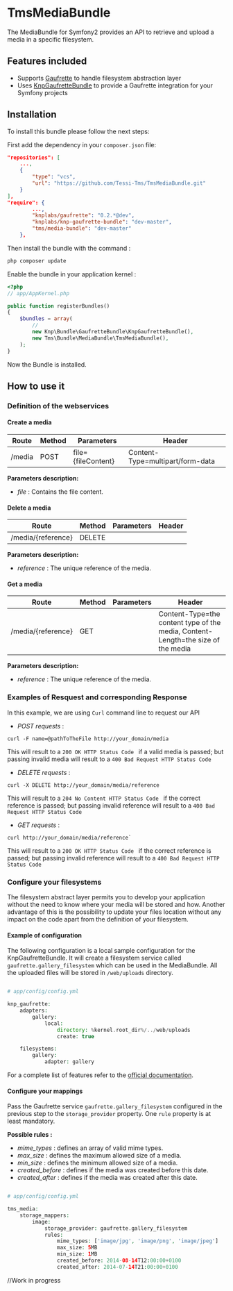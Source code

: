 TmsMediaBundle
==============

The MediaBundle for Symfony2 provides an API to retrieve and upload a media in a specific filesystem.

Features included
-----------------

- Supports [Gaufrette](https://github.com/KnpLabs/Gaufrette.git) to handle filesystem abstraction layer
- Uses [KnpGaufretteBundle](https://github.com/KnpLabs/KnpGaufretteBundle.git) to provide a Gaufrette integration for your Symfony projects


Installation
------------

To install this bundle please follow the next steps:

First add the dependency in your `composer.json` file:

```json
"repositories": [
    ...,
    {
        "type": "vcs",
        "url": "https://github.com/Tessi-Tms/TmsMediaBundle.git"
    }
],
"require": {
        ...,
        "knplabs/gaufrette": "0.2.*@dev",
        "knplabs/knp-gaufrette-bundle": "dev-master",
        "tms/media-bundle": "dev-master"
    },
```

Then install the bundle with the command :

```sh
php composer update
```

Enable the bundle in your application kernel :

```php
<?php
// app/AppKernel.php

public function registerBundles()
{
    $bundles = array(
        //
        new Knp\Bundle\GaufretteBundle\KnpGaufretteBundle(),
        new Tms\Bundle\MediaBundle\TmsMediaBundle(),
    );
}
```
Now the Bundle is installed.

How to use it
-------------

### Definition of the webservices

#### Create a media

| Route           | Method | Parameters             | Header
|-----------------|--------|------------------------|----------------------------------------------------------------------------------------------------------------------------------------------------
| /media          | POST   | file={fileContent}     | Content-Type=multipart/form-data

**Parameters description:**

- *file* : Contains the file content.

#### Delete a media

| Route                 | Method | Parameters         | Header
|-----------------------|--------|--------------------|----------------------------------------------------------------------------------------------------------------------------------------------------
| /media/{reference}    | DELETE |                    |

**Parameters description:**

- *reference* : The unique reference of the media.

#### Get a media

| Route                 | Method | Parameters         | Header
|-----------------------|--------|--------------------|----------------------------------------------------------------------------------------------------------------------------------------------------
| /media/{reference}    | GET    |                    | Content-Type=the content type of the media, Content-Length=the size of the media

**Parameters description:**

- *reference* : The unique reference of the media.

### Examples of Resquest and corresponding Response

In this example, we are using `Curl` command line to request our API

- *POST requests* :

```curl 
curl -F name=@pathToTheFile http://your_domain/media
```
This will result to a `200 OK HTTP Status Code ` if a valid media is passed; but passing invalid media will result to a `400 Bad Request HTTP Status Code`

- *DELETE requests* :

```curl
curl -X DELETE http://your_domain/media/reference
```
This will result to a `204 No Content HTTP Status Code ` if the correct reference is passed; but passing invalid reference will result to a `400 Bad Request HTTP Status Code`

- *GET requests* :

```curl
curl http://your_domain/media/reference`
```
This will result to a `200 OK HTTP Status Code ` if the correct reference is passed; but passing invalid reference will result to a `400 Bad Request HTTP Status Code`

### Configure your filesystems

The filesystem abstract layer permits you to develop your application without the need to know where your media will be stored and how. Another advantage of this is the possibility to update your files location without any impact on the code apart from the definition of your filesystem.

#### Example of configuration

The following configuration is a local sample configuration for the KnpGaufretteBundle. It will create a filesystem service called `gaufrette.gallery_filesystem` which can be used in the MediaBundle. All the uploaded files will be stored in `/web/uploads` directory.


```php

# app/config/config.yml

knp_gaufrette:
    adapters:
        gallery:
            local:
                directory: %kernel.root_dir%/../web/uploads
                create: true

    filesystems:
        gallery:
            adapter: gallery
```
For a complete list of features refer to the [official documentation](https://github.com/KnpLabs/Gaufrette.git).

#### Configure your mappings

Pass the Gaufrette service `gaufrette.gallery_filesystem` configured in the previous step to the `storage_provider` property. One `rule` property is at least mandatory.

**Possible rules :**

- *mime_types* : defines an array of valid mime types.
- *max_size* : defines the maximum allowed size of a media.
- *min_size* : defines the minimum allowed size of a media.
- *created_before* : defines if the media was created before this date.
- *created_after* : defines if the media was created after this date.


```php

# app/config/config.yml

tms_media:
    storage_mappers:
        image:
            storage_provider: gaufrette.gallery_filesystem
            rules:
                mime_types: ['image/jpg', 'image/png', 'image/jpeg']
                max_size: 5MB
                min_size: 1MB
                created_before: 2014-08-14T12:00:00+0100
                created_after: 2014-07-14T21:00:00+0100
```

//Work in progress
